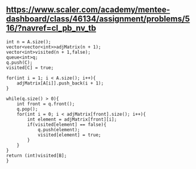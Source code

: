 ## https://www.scaler.com/academy/mentee-dashboard/class/46134/assignment/problems/516/?navref=cl_pb_nv_tb

```int Solution::solve(vector<int> &A, const int B, const int C) {
int n = A.size();
vector<vector<int>>adjMatrix(n + 1);
vector<int>visited(n + 1,false);
queue<int>q;
q.push(C);
visited[C] = true;

for(int i = 1; i < A.size(); i++){
    adjMatrix[A[i]].push_back(i + 1);
}

while(q.size() > 0){
    int front = q.front();
    q.pop();
    for(int i = 0; i < adjMatrix[front].size(); i++){
        int element = adjMatrix[front][i];
        if(visited[element] == false){
            q.push(element);
            visited[element] = true;
        }
    }
}
return (int)visited[B];
}



```
